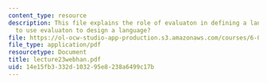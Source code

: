 ```yaml
---
content_type: resource
description: This file explains the role of evaluaton in defining a language and how
  to use evaluaton to design a language?
file: https://ol-ocw-studio-app-production.s3.amazonaws.com/courses/6-001-structure-and-interpretation-of-computer-programs-spring-2005/14e15fb3332d103295e8238a6499c17b_lecture23webhan.pdf
file_type: application/pdf
resourcetype: Document
title: lecture23webhan.pdf
uid: 14e15fb3-332d-1032-95e8-238a6499c17b
---
```

